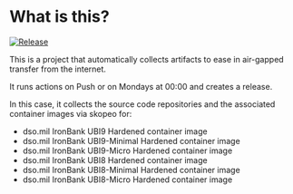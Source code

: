 # What is this?

[![Release](https://github.com/amentumcms/Collector-UBI-IB/actions/workflows/collect.yml/badge.svg?branch=main)](https://github.com/amentumcms/Collector-UBI-IB/actions/workflows/collect.yml)

This is a project that automatically collects artifacts to ease in air-gapped transfer from the internet.

It runs actions on Push or on Mondays at 00:00 and creates a release.

In this case, it collects the source code repositories and the associated container images via skopeo for:

- dso.mil IronBank UBI9 Hardened container image
- dso.mil IronBank UBI9-Minimal Hardened container image
- dso.mil IronBank UBI9-Micro Hardened container image
- dso.mil IronBank UBI8 Hardened container image
- dso.mil IronBank UBI8-Minimal Hardened container image
- dso.mil IronBank UBI8-Micro Hardened container image
